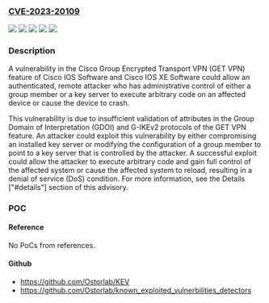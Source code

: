 ### [CVE-2023-20109](https://cve.mitre.org/cgi-bin/cvename.cgi?name=CVE-2023-20109)
![](https://img.shields.io/static/v1?label=Product&message=Cisco%20IOS%20XE%20Software&color=blue)
![](https://img.shields.io/static/v1?label=Product&message=IOS&color=blue)
![](https://img.shields.io/static/v1?label=Version&message=%3D%2012.4(24)T%20&color=brighgreen)
![](https://img.shields.io/static/v1?label=Version&message=%3D%203.7.0S%20&color=brighgreen)
![](https://img.shields.io/static/v1?label=Vulnerability&message=n%2Fa&color=brighgreen)

### Description

A vulnerability in the Cisco Group Encrypted Transport VPN (GET VPN) feature of Cisco IOS Software and Cisco IOS XE Software could allow an authenticated, remote attacker who has administrative control of either a group member or a key server to execute arbitrary code on an affected device or cause the device to crash. This vulnerability is due to insufficient validation of attributes in the Group Domain of Interpretation (GDOI) and G-IKEv2 protocols of the GET VPN feature. An attacker could exploit this vulnerability by either compromising an installed key server or modifying the configuration of a group member to point to a key server that is controlled by the attacker. A successful exploit could allow the attacker to execute arbitrary code and gain full control of the affected system or cause the affected system to reload, resulting in a denial of service (DoS) condition. For more information, see the Details ["#details"] section of this advisory.

### POC

#### Reference
No PoCs from references.

#### Github
- https://github.com/Ostorlab/KEV
- https://github.com/Ostorlab/known_exploited_vulnerbilities_detectors


